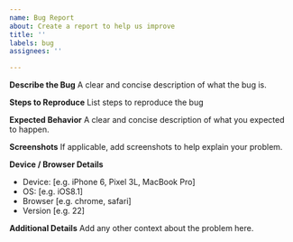 ```yaml
---
name: Bug Report
about: Create a report to help us improve
title: ''
labels: bug
assignees: ''

---
```


**Describe the Bug**
A clear and concise description of what the bug is.

**Steps to Reproduce**
List steps to reproduce the bug

**Expected Behavior**
A clear and concise description of what you expected to happen.

**Screenshots**
If applicable, add screenshots to help explain your problem.

**Device / Browser Details**
 - Device: [e.g. iPhone 6, Pixel 3L, MacBook Pro]
 - OS: [e.g. iOS8.1]
 - Browser [e.g. chrome, safari]
 - Version [e.g. 22]

**Additional Details**
Add any other context about the problem here.
